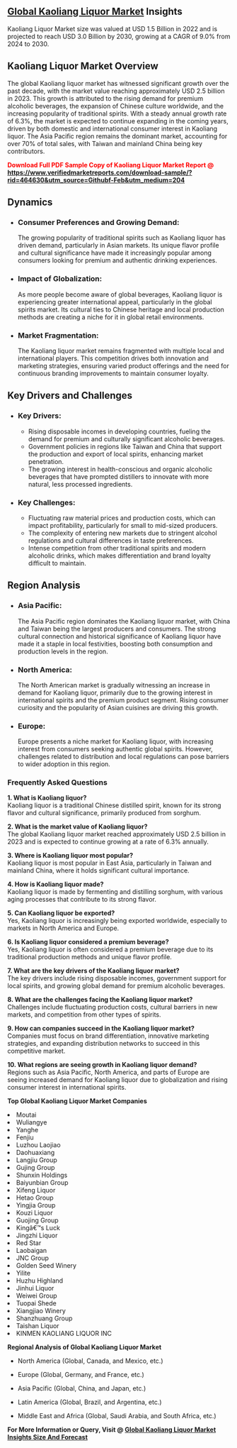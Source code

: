<h2><a href="https://www.verifiedmarketreports.com/download-sample/?rid=464630&amp;utm_source=Githubf&amp;utm_medium=204" target="_blank">Global Kaoliang Liquor Market</a> Insights</h2><p>Kaoliang Liquor Market size was valued at USD 1.5 Billion in 2022 and is projected to reach USD 3.0 Billion by 2030, growing at a CAGR of 9.0% from 2024 to 2030.</p><p> <!DOCTYPE html> <html lang="en"> <head> <meta charset="UTF-8"> <meta name="viewport" content="width=device-width, initial-scale=1.0"> <meta name="description" content="Comprehensive analysis of the Kaoliang Liquor Market including key drivers, challenges, and regional analysis. Explore the market overview and growth dynamics."> <meta name="keywords" content="Kaoliang Liquor Market, Market Size, Kaoliang Liquor Dynamics, Market Drivers, Challenges, Industry Outlook, Regional Analysis"> <meta name="author" content="Your Name"> <title>Kaoliang Liquor Market Overview</title> </head> <body> <h2>Kaoliang Liquor Market Overview</h2> <p>The global Kaoliang liquor market has witnessed significant growth over the past decade, with the market value reaching approximately USD 2.5 billion in 2023. This growth is attributed to the rising demand for premium alcoholic beverages, the expansion of Chinese culture worldwide, and the increasing popularity of traditional spirits. With a steady annual growth rate of 6.3%, the market is expected to continue expanding in the coming years, driven by both domestic and international consumer interest in Kaoliang liquor. The Asia Pacific region remains the dominant market, accounting for over 70% of total sales, with Taiwan and mainland China being key contributors.</p> <p><strong><p><span class=""><span style="color: #ff0000;"><strong>Download Full PDF Sample Copy of Kaoliang Liquor Market Report</strong> @ </span><a href="https://www.verifiedmarketreports.com/download-sample/?rid=464630&amp;utm_source=Githubf-Feb&amp;utm_medium=204" target="_blank">https://www.verifiedmarketreports.com/download-sample/?rid=464630&amp;utm_source=Githubf-Feb&amp;utm_medium=204</a></span></p></strong></p> <h2>Dynamics</h2> <ul> <li><h3>Consumer Preferences and Growing Demand:</h3> The growing popularity of traditional spirits such as Kaoliang liquor has driven demand, particularly in Asian markets. Its unique flavor profile and cultural significance have made it increasingly popular among consumers looking for premium and authentic drinking experiences.</li> <li><h3>Impact of Globalization:</h3> As more people become aware of global beverages, Kaoliang liquor is experiencing greater international appeal, particularly in the global spirits market. Its cultural ties to Chinese heritage and local production methods are creating a niche for it in global retail environments.</li> <li><h3>Market Fragmentation:</h3> The Kaoliang liquor market remains fragmented with multiple local and international players. This competition drives both innovation and marketing strategies, ensuring varied product offerings and the need for continuous branding improvements to maintain consumer loyalty.</li> </ul> <h2>Key Drivers and Challenges</h2> <ul> <li><h3>Key Drivers:</h3> <ul> <li>Rising disposable incomes in developing countries, fueling the demand for premium and culturally significant alcoholic beverages.</li> <li>Government policies in regions like Taiwan and China that support the production and export of local spirits, enhancing market penetration.</li> <li>The growing interest in health-conscious and organic alcoholic beverages that have prompted distillers to innovate with more natural, less processed ingredients.</li> </ul> </li> <li><h3>Key Challenges:</h3> <ul> <li>Fluctuating raw material prices and production costs, which can impact profitability, particularly for small to mid-sized producers.</li> <li>The complexity of entering new markets due to stringent alcohol regulations and cultural differences in taste preferences.</li> <li>Intense competition from other traditional spirits and modern alcoholic drinks, which makes differentiation and brand loyalty difficult to maintain.</li> </ul> </li> </ul> <h2>Region Analysis</h2> <ul> <li><h3>Asia Pacific:</h3> The Asia Pacific region dominates the Kaoliang liquor market, with China and Taiwan being the largest producers and consumers. The strong cultural connection and historical significance of Kaoliang liquor have made it a staple in local festivities, boosting both consumption and production levels in the region.</li> <li><h3>North America:</h3> The North American market is gradually witnessing an increase in demand for Kaoliang liquor, primarily due to the growing interest in international spirits and the premium product segment. Rising consumer curiosity and the popularity of Asian cuisines are driving this growth.</li> <li><h3>Europe:</h3> Europe presents a niche market for Kaoliang liquor, with increasing interest from consumers seeking authentic global spirits. However, challenges related to distribution and local regulations can pose barriers to wider adoption in this region.</li> </ul> <h3>Frequently Asked Questions</h3> <p><strong>1. What is Kaoliang liquor?</strong><br>Kaoliang liquor is a traditional Chinese distilled spirit, known for its strong flavor and cultural significance, primarily produced from sorghum.</p> <p><strong>2. What is the market value of Kaoliang liquor?</strong><br>The global Kaoliang liquor market reached approximately USD 2.5 billion in 2023 and is expected to continue growing at a rate of 6.3% annually.</p> <p><strong>3. Where is Kaoliang liquor most popular?</strong><br>Kaoliang liquor is most popular in East Asia, particularly in Taiwan and mainland China, where it holds significant cultural importance.</p> <p><strong>4. How is Kaoliang liquor made?</strong><br>Kaoliang liquor is made by fermenting and distilling sorghum, with various aging processes that contribute to its strong flavor.</p> <p><strong>5. Can Kaoliang liquor be exported?</strong><br>Yes, Kaoliang liquor is increasingly being exported worldwide, especially to markets in North America and Europe.</p> <p><strong>6. Is Kaoliang liquor considered a premium beverage?</strong><br>Yes, Kaoliang liquor is often considered a premium beverage due to its traditional production methods and unique flavor profile.</p> <p><strong>7. What are the key drivers of the Kaoliang liquor market?</strong><br>The key drivers include rising disposable incomes, government support for local spirits, and growing global demand for premium alcoholic beverages.</p> <p><strong>8. What are the challenges facing the Kaoliang liquor market?</strong><br>Challenges include fluctuating production costs, cultural barriers in new markets, and competition from other types of spirits.</p> <p><strong>9. How can companies succeed in the Kaoliang liquor market?</strong><br>Companies must focus on brand differentiation, innovative marketing strategies, and expanding distribution networks to succeed in this competitive market.</p> <p><strong>10. What regions are seeing growth in Kaoliang liquor demand?</strong><br>Regions such as Asia Pacific, North America, and parts of Europe are seeing increased demand for Kaoliang liquor due to globalization and rising consumer interest in international spirits.</p> </body> </html> </p><p><strong>Top Global Kaoliang Liquor Market Companies</strong></p><div data-test-id=""><p><li>Moutai</li><li> Wuliangye</li><li> Yanghe</li><li> Fenjiu</li><li> Luzhou Laojiao</li><li> Daohuaxiang</li><li> Langjiu Group</li><li> Gujing Group</li><li> Shunxin Holdings</li><li> Baiyunbian Group</li><li> Xifeng Liquor</li><li> Hetao Group</li><li> Yingjia Group</li><li> Kouzi Liquor</li><li> Guojing Group</li><li> Kingâ€™s Luck</li><li> Jingzhi Liquor</li><li> Red Star</li><li> Laobaigan</li><li> JNC Group</li><li> Golden Seed Winery</li><li> Yilite</li><li> Huzhu Highland</li><li> Jinhui Liquor</li><li> Weiwei Group</li><li> Tuopai Shede</li><li> Xiangjiao Winery</li><li> Shanzhuang Group</li><li> Taishan Liquor</li><li> KINMEN KAOLIANG LIQUOR INC</li></p><div><strong>Regional Analysis of&nbsp;Global Kaoliang Liquor Market</strong></div><ul><li dir="ltr"><p dir="ltr">North America&nbsp;(Global, Canada, and Mexico, etc.)</p></li><li dir="ltr"><p dir="ltr">Europe (Global, Germany, and France, etc.)</p></li><li dir="ltr"><p dir="ltr">Asia Pacific&nbsp;(Global, China, and Japan, etc.)</p></li><li dir="ltr"><p dir="ltr">Latin America&nbsp;(Global, Brazil, and Argentina, etc.)</p></li><li dir="ltr">Middle East and Africa&nbsp;(Global, Saudi Arabia, and South Africa, etc.)</li></ul><p><strong>For More Information or Query, Visit @&nbsp;</strong><strong><a href="https://www.verifiedmarketreports.com/product/kaoliang-liquor-market/?utm_source=Githubf&amp;utm_medium=204" target="_blank">Global Kaoliang Liquor Market Insights Size And Forecast</a></strong></p></div>
